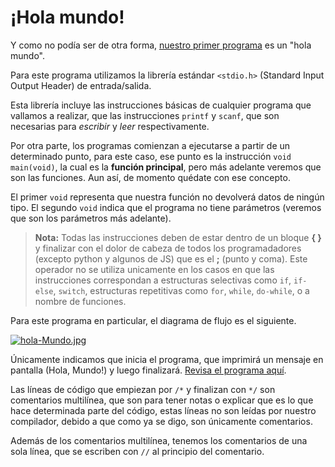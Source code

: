 # ¡Hola mundo!

Y como no podía ser de otra forma, [nuestro primer programa](holaMundo.c) es un "hola mundo".

Para este programa utilizamos la librería estándar `<stdio.h>` (Standard Input Output Header) de entrada/salida.

Esta librería incluye las instrucciones básicas de cualquier programa que vallamos a realizar, que las instrucciones `printf` y `scanf`, que son necesarias para *escribir* y *leer* respectivamente.

Por otra parte, los programas comienzan a ejecutarse a partir de un determinado punto, para este caso, ese punto es la instrucción `void main(void)`, la cual es la **función principal**, pero más adelante veremos que son las funciones. Aun así, de momento quédate con ese concepto.

El primer `void` representa que nuestra función no devolverá datos de ningún tipo.
El segundo `void` indica que el programa no tiene parámetros (veremos que son los parámetros más adelante).

> **Nota:** Todas las instrucciones deben de estar dentro de un bloque **{ }** y finalizar con el dolor de cabeza de todos los programadadores (excepto python y algunos de JS) que es el **;** (punto y coma). Este operador no se utiliza unicamente en los casos en que las instrucciones correspondan a estructuras selectivas como `if`, `if-else`, `switch`, estructuras repetitivas como `for`, `while`, `do-while`, o a nombre de funciones.

Para este programa en particular, el diagrama de flujo es el siguiente.

[![hola-Mundo.jpg](https://i.postimg.cc/0jN4fKGH/hola-Mundo.jpg)](https://postimg.cc/Hcf3WxhQ)

Únicamente indicamos que inicia el programa, que imprimirá un mensaje en pantalla (Hola, Mundo!) y luego finalizará. [Revisa el programa aquí](holaMundo.c).

Las líneas de código que empiezan por `/*` y finalizan con `*/` son comentarios multilínea, que son para tener notas o explicar que es lo que hace determinada parte del código, estas líneas no son leídas por nuestro compilador, debido a que como ya se digo, son únicamente comentarios.

Además de los comentarios multilínea, tenemos los comentarios de una sola línea, que se escriben con `//` al principio del comentario.